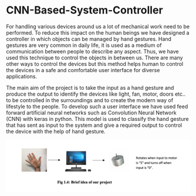 # CNN-Based-System-Controller

For handling various devices around us a lot of mechanical work need to be performed. To
reduce this impact on the human beings we have designed a controller in which objects can be
managed by hand gestures. Hand gestures are very common in daily life, it is used as a medium
of communication between people to describe any aspect. Thus, we have used this technique
to control the objects in between us. There are many other ways to control the devices but this
method helps human to control the devices in a safe and comfortable user interface for diverse
applications.


The main aim of the project is to take the input as a hand gesture and produce the output to
identify the devices like light, fan, motor, doors etc.. to be controlled in the surroundings and
to create the modern way of lifestyle to the people. To develop such a user interface we have
used feed forward artificial neural networks such as Convolution Neural Network (CNN) with
keras in python. This model is used to classify the hand gesture that has sent as input to the
system and give a required output to control the device with the help of hand gesture.

![](https://github.com/SaiPranav-Datrika/CNN-Based-System-Controller/blob/master/CNN%20Screenshot.png)
